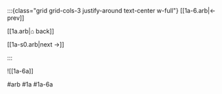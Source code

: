 :::{class="grid grid-cols-3 justify-around text-center w-full"}
[[1a-6.arb|← prev]]

[[1a.arb|⌂ back]]

[[1a-s0.arb|next →]]

:::

![[1a-6a]]

#arb #1a #1a-6a
